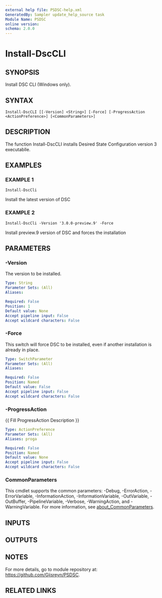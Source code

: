 ```yaml
---
external help file: PSDSC-help.xml
GeneratedBy: Sampler update_help_source task
Module Name: PSDSC
online version:
schema: 2.0.0
---
```


# Install-DscCLI

## SYNOPSIS
Install DSC CLI (Windows only).

## SYNTAX

```
Install-DscCLI [[-Version] <String>] [-Force] [-ProgressAction <ActionPreference>] [<CommonParameters>]
```

## DESCRIPTION
The function Install-DscCLI installs Desired State Configuration version 3 executablle.

## EXAMPLES

### EXAMPLE 1
```
Install-DscCli
```

Install the latest version of DSC

### EXAMPLE 2
```
Install-DscCli -Version '3.0.0-preview.9' -Force
```

Install preview.9 version of DSC and forces the installation

## PARAMETERS

### -Version
The version to be installed.

```yaml
Type: String
Parameter Sets: (All)
Aliases:

Required: False
Position: 1
Default value: None
Accept pipeline input: False
Accept wildcard characters: False
```

### -Force
This switch will force DSC to be installed, even if another installation is already in place.

```yaml
Type: SwitchParameter
Parameter Sets: (All)
Aliases:

Required: False
Position: Named
Default value: False
Accept pipeline input: False
Accept wildcard characters: False
```

### -ProgressAction
{{ Fill ProgressAction Description }}

```yaml
Type: ActionPreference
Parameter Sets: (All)
Aliases: proga

Required: False
Position: Named
Default value: None
Accept pipeline input: False
Accept wildcard characters: False
```

### CommonParameters
This cmdlet supports the common parameters: -Debug, -ErrorAction, -ErrorVariable, -InformationAction, -InformationVariable, -OutVariable, -OutBuffer, -PipelineVariable, -Verbose, -WarningAction, and -WarningVariable. For more information, see [about_CommonParameters](http://go.microsoft.com/fwlink/?LinkID=113216).

## INPUTS

## OUTPUTS

## NOTES
For more details, go to module repository at: https://github.com/Gijsreyn/PSDSC.

## RELATED LINKS
